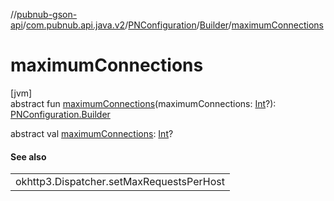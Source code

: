 //[pubnub-gson-api](../../../../index.md)/[com.pubnub.api.java.v2](../../index.md)/[PNConfiguration](../index.md)/[Builder](index.md)/[maximumConnections](maximum-connections.md)

# maximumConnections

[jvm]\
abstract fun [maximumConnections](maximum-connections.md)(maximumConnections: [Int](https://kotlinlang.org/api/latest/jvm/stdlib/kotlin/-int/index.html)?): [PNConfiguration.Builder](index.md)

abstract val [maximumConnections](maximum-connections.md): [Int](https://kotlinlang.org/api/latest/jvm/stdlib/kotlin/-int/index.html)?

#### See also

| |
|---|
| okhttp3.Dispatcher.setMaxRequestsPerHost |

